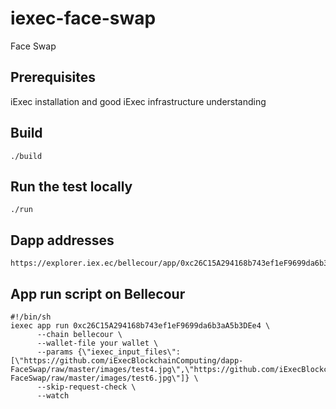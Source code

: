 # iexec-face-swap

Face Swap

## Prerequisites

iExec installation and good iExec infrastructure understanding


## Build

```
./build
```

## Run the test locally

```
./run
```

## Dapp addresses

```
https://explorer.iex.ec/bellecour/app/0xc26C15A294168b743ef1eF9699da6b3aA5b3DEe4
```

## App run script on Bellecour

```
#!/bin/sh
iexec app run 0xc26C15A294168b743ef1eF9699da6b3aA5b3DEe4 \
      --chain bellecour \
      --wallet-file your wallet \
      --params {\"iexec_input_files\":[\"https://github.com/iExecBlockchainComputing/dapp-FaceSwap/raw/master/images/test4.jpg\",\"https://github.com/iExecBlockchainComputing/dapp-FaceSwap/raw/master/images/test6.jpg\"]} \
      --skip-request-check \
      --watch


```
